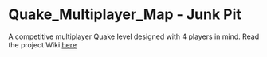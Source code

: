 # Quake_Multiplayer_Map - Junk Pit
A competitive multiplayer Quake level designed with 4 players in mind.
Read the project Wiki [here](https://github.com/TJCampo/Quake_Multiplayer_Map/wiki)
